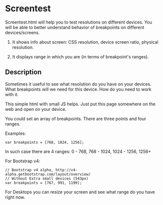 # Screentest
Screentest.html will help you to test resolutions on different devices. You will be able to better understand behavior of breakpoints on different devices/screens.

1) It shows info about screen: CSS resolution, device screen ratio, physical resolution.

2) It displays range in which you are (in terms of breakpoint's ranges).

## Description
Sometimes it useful to see what resolution do you have on your devices. What breakpoints will we need for this device. How do you need to work with it.

This simple html with small JS helps. Just put this page somewhere on the web and open on your device.

You could set an array of breakpoints. There are three points and four ranges.

Examples:
```
var breakpoints = [768, 1024, 1256];
```
In such case there are 4 ranges: 0 - 768, 768 - 1024, 1024 - 1256, 1256+

For Bootstrap v4:
```
// Bootstrap v4 alpha, http://v4-alpha.getbootstrap.com/layout/overview/
// Without Extra small devices (543px)
var breakpoints = [767, 991, 1199];
```

For Desktops you can resize your screen and see what range do you have right now.
